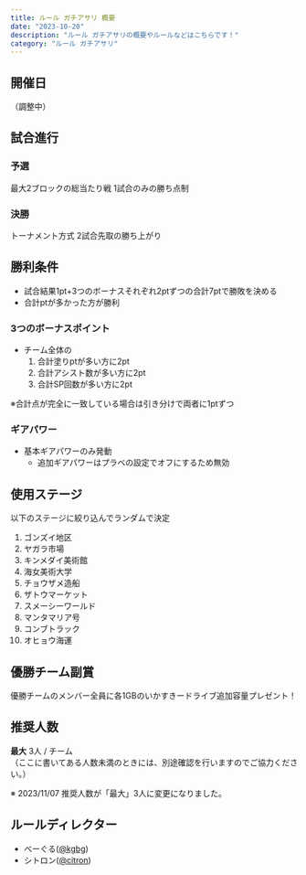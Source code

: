 ```yaml
---
title: ルール ガチアサリ 概要
date: "2023-10-20"
description: "ルール ガチアサリの概要やルールなどはこちらです！"
category: "ルール ガチアサリ"
---
```


## 開催日

（調整中）

## 試合進行

### 予選

最大2ブロックの総当たり戦
1試合のみの勝ち点制

### 決勝

トーナメント方式
2試合先取の勝ち上がり

## 勝利条件

- 試合結果1pt+3つのボーナスそれぞれ2ptずつの合計7ptで勝敗を決める
- 合計ptが多かった方が勝利

### 3つのボーナスポイント

- チーム全体の
  1. 合計塗りptが多い方に2pt
  2. 合計アシスト数が多い方に2pt
  3. 合計SP回数が多い方に2pt

※合計点が完全に一致している場合は引き分けで両者に1ptずつ

### ギアパワー

- 基本ギアパワーのみ発動
  - 追加ギアパワーはプラベの設定でオフにするため無効

## 使用ステージ

以下のステージに絞り込んでランダムで決定

1. ゴンズイ地区
2. ヤガラ市場
3. キンメダイ美術館
4. 海女美術大学
5. チョウザメ造船
6. ザトウマーケット
7. スメーシーワールド
8. マンタマリア号
9. コンブトラック
10. オヒョウ海運

## 優勝チーム副賞

優勝チームのメンバー全員に各1GBのいかすきードライブ追加容量プレゼント！

## 推奨人数

**最大** 3人 / チーム  
（ここに書いてある人数未満のときには、別途確認を行いますのでご協力ください。）

※ 2023/11/07 推奨人数が「最大」3人に変更になりました。

## ルールディレクター

- べーぐる([@kgbg](https://ikaskey.bktsk.com/@kgbg))
- シトロン([@citron](https://ikaskey.bktsk.com/@citron))
